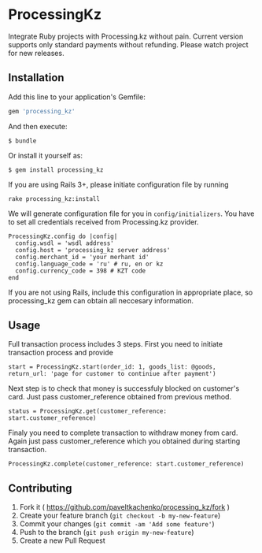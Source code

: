 # ProcessingKz

Integrate Ruby projects with Processing.kz without pain. Current version supports only standard payments without refunding. Please watch project for new releases.

## Installation

Add this line to your application's Gemfile:

```ruby
gem 'processing_kz'
```

And then execute:

    $ bundle

Or install it yourself as:

    $ gem install processing_kz

If you are using Rails 3+, please initiate configuration file by running

    rake processing_kz:install

We will generate configuration file for you in `config/initializers`. You have to set all credentials received from Processing.kz provider.

    ProcessingKz.config do |config|
      config.wsdl = 'wsdl address'
      config.host = 'processing_kz server address'
      config.merchant_id = 'your merhant id'
      config.language_code = 'ru' # ru, en or kz
      config.currency_code = 398 # KZT code
    end

If you are not using Rails, include this configuration in appropriate place, so processing_kz gem can obtain all neccesary information.

## Usage

Full transaction process includes 3 steps. First you need to initiate transaction process and provide 

    start = ProcessingKz.start(order_id: 1, goods_list: @goods, return_url: 'page for customer to continiue after payment')

Next step is to check that money is successfuly blocked on customer's card. Just pass customer_reference obtained from previous method.
  
    status = ProcessingKz.get(customer_reference: start.customer_reference)

Finaly you need to complete transaction to withdraw money from card. Again just pass customer_reference which you obtained during starting transaction.
  
    ProcessingKz.complete(customer_reference: start.customer_reference)


## Contributing

1. Fork it ( https://github.com/paveltkachenko/processing_kz/fork )
2. Create your feature branch (`git checkout -b my-new-feature`)
3. Commit your changes (`git commit -am 'Add some feature'`)
4. Push to the branch (`git push origin my-new-feature`)
5. Create a new Pull Request
